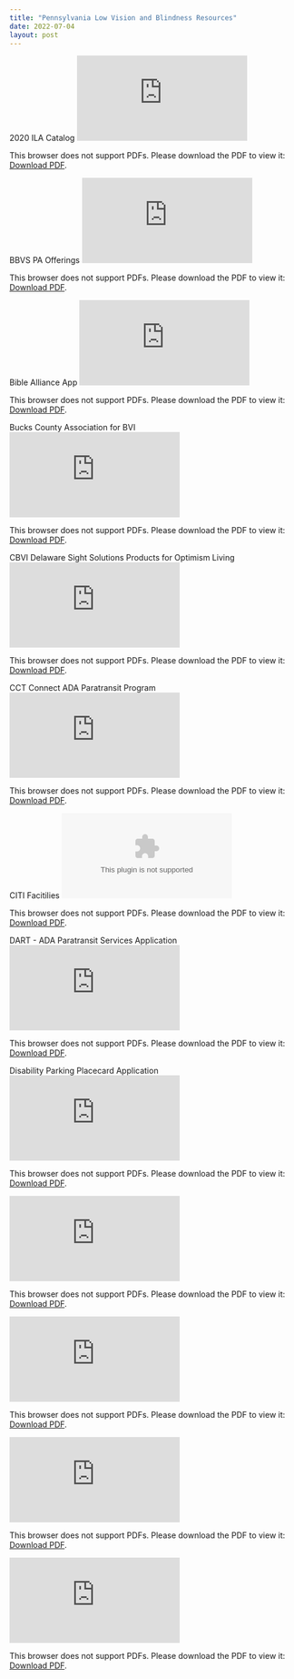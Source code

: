 ```yaml
---
title: "Pennsylvania Low Vision and Blindness Resources"
date: 2022-07-04
layout: post
---
```

2020 ILA Catalog
<object data="http://patrickandrade.me/assets/2020_ILA_Full_Catalog.pdf" type="application/pdf" width="700px" height="700px">
    <embed src="http://patrickandrade.me/assets/2020_ILA_Full_Catalog.pdf">
        <p>This browser does not support PDFs. Please download the PDF to view it: <a href="http://patrickandrade.me/assets/2020_ILA_Full_Catalog">Download PDF</a>.</p>
    </embed>
</object>

BBVS PA Offerings
<object data="http://patrickandrade.me/assets/BBVS PA Offerings.pdf" type="application/pdf" width="700px" height="700px">
    <embed src="http://patrickandrade.me/assets/BBVS PA Offerings.pdf">
        <p>This browser does not support PDFs. Please download the PDF to view it: <a href="http://patrickandrade.me/assets/BBVS PA Offerings">Download PDF</a>.</p>
    </embed>
</object>

Bible Alliance App
<object data="http://patrickandrade.me/assets/Bible Alliance App.pdf" type="application/pdf" width="700px" height="700px">
    <embed src="http://patrickandrade.me/assets/Bible Allicance App.pdf">
        <p>This browser does not support PDFs. Please download the PDF to view it: <a href="http://patrickandrade.me/assets/Bible Alliance App">Download PDF</a>.</p>
    </embed>
</object>

Bucks County Association for BVI
<object data="http://patrickandrade.me/assets/Bucks County Association for BVI.pdf" type="application/pdf" width="700px" height="700px">
    <embed src="http://patrickandrade.me/assets/Bucks County Association for BVI.pdf">
        <p>This browser does not support PDFs. Please download the PDF to view it: <a href="http://patrickandrade.me/assets/Bucks County Association for BVI">Download PDF</a>.</p>
    </embed>
</object>

CBVI Delaware Sight Solutions Products for Optimism Living
<object data="http://patrickandrade.me/assets/CBVI Delaware Sight Solutions Products for Optimism Living.pdf" type="application/pdf" width="700px" height="700px">
    <embed src="http://patrickandrade.me/assets/CBVI Delaware Sight Solutions Products for Optimism Living.pdf">
        <p>This browser does not support PDFs. Please download the PDF to view it: <a href="http://patrickandrade.me/assets/CBVI Delaware Sight Solutions Products for Optimism Living.pdf">Download PDF</a>.</p>
    </embed>
</object>

CCT Connect ADA Paratransit Program
<object data="http://patrickandrade.me/assets/CCT Connect ADA Paratransit Program.pdf" type="application/pdf" width="700px" height="700px">
    <embed src="http://patrickandrade.me/assets/CCT Connect ADA Paratransit Program.pdf">
        <p>This browser does not support PDFs. Please download the PDF to view it: <a href="http://patrickandrade.me/assets/CCT Connect ADA Paratransit Program.pdf">Download PDF</a>.</p>
    </embed>
</object>

CITI Facitilies
<object data="http://patrickandrade.me/assets/CITI-facilities.docx" type="application/docx" width="700px" height="700px">
    <embed src="http://patrickandrade.me/assets/CITI-facilities.docx">
        <p>This browser does not support PDFs. Please download the PDF to view it: <a href="http://patrickandrade.me/assets/CITI-facilities.docx">Download PDF</a>.</p>
    </embed>
</object>

DART - ADA Paratransit Services Application
<object data="http://patrickandrade.me/assets/DART - ADA Paratransit Services App.pdf" type="application/pdf" width="700px" height="700px">
    <embed src="http://patrickandrade.me/assets/DART - ADA Paratransit Services App.pdf">
        <p>This browser does not support PDFs. Please download the PDF to view it: <a href="http://patrickandrade.me/assets/DART - ADA Paratransit Services App.pdf">Download PDF</a>.</p>
    </embed>
</object>

Disability Parking Placecard Application
<object data="http://patrickandrade.me/assets/Disability Parking Placecard App.pdf" type="application/pdf" width="700px" height="700px">
    <embed src="http://patrickandrade.me/assets/Disability Parking Placecard App.pdf">
        <p>This browser does not support PDFs. Please download the PDF to view it: <a href="http://patrickandrade.me/assets/Disability Parking Placecard App.pdf">Download PDF</a>.</p>
    </embed>
</object>

<object data="http://patrickandrade.me/assets/Disability Rights PA Office Info.pdf" type="application/pdf" width="700px" height="700px">
    <embed src="http://patrickandrade.me/assets/Disability Rights PA Office Info.pdf">
        <p>This browser does not support PDFs. Please download the PDF to view it: <a href="http://patrickandrade.me/assets/Disability Rights PA Office Info.pdf">Download PDF</a>.</p>
    </embed>
</object>

<object data="http://patrickandrade.me/assets/Elgibility and Requirements for Penn Parking Placecards .pdf" type="application/pdf" width="700px" height="700px">
    <embed src="http://patrickandrade.me/assets/Elgibility and Requirements for Penn Parking Placecards .pdf">
        <p>This browser does not support PDFs. Please download the PDF to view it: <a href="http://patrickandrade.me/assets/Elgibility and Requirements for Penn Parking Placecards .pdf">Download PDF</a>.</p>
    </embed>
</object>

<object data="http://patrickandrade.me/assets/Jewish Heritage For the Blind.pdf" type="application/pdf" width="700px" height="700px">
    <embed src="http://patrickandrade.me/assets/Jewish Heritage For the Blind.pdf">
        <p>This browser does not support PDFs. Please download the PDF to view it: <a href="http://patrickandrade.me/assets/Jewish Heritage For the Blind.pdf">Download PDF</a>.</p>
    </embed>
</object>

<object data="http://patrickandrade.me/assets/LP Bible App.pdf" type="application/pdf" width="700px" height="700px">
    <embed src="http://patrickandrade.me/assets/LP Bible App.pdf">
        <p>This browser does not support PDFs. Please download the PDF to view it: <a href="http://patrickandrade.me/assets/LP Bible App.pdf">Download PDF</a>.</p>
    </embed>
</object>
